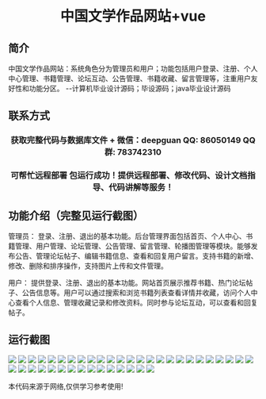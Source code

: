 <p><h1 align="center">中国文学作品网站+vue</h1></p>

## 简介
中国文学作品网站：系统角色分为管理员和用户；功能包括用户登录、注册、个人中心管理、书籍管理、论坛互动、公告管理、书籍收藏、留言管理等，注重用户友好性和功能分区。    --计算机毕业设计源码；毕设源码；java毕业设计源码


## 联系方式
<p><h3 align="center">获取完整代码与数据库文件 + 微信：deepguan QQ: 86050149 QQ群: 783742310</h3></p>
<p><h3 align="center">可帮忙远程部署 包运行成功！提供远程部署、修改代码、设计文档指导、代码讲解等服务！</h3></p>

## 功能介绍（完整见运行截图）
管理员： 登录、注册、退出的基本功能。后台管理界面包括首页、个人中心、书籍管理、用户管理、论坛管理、公告管理、留言管理、轮播图管理等模块。能够发布公告、管理论坛帖子、编辑书籍信息、查看和回复用户留言。支持书籍的新增、修改、删除和排序操作，支持图片上传和文件管理。

用户： 提供登录、注册、退出的基本功能。网站首页展示推荐书籍、热门论坛帖子、公告信息等。用户可以通过搜索和浏览书籍列表查看详情并收藏，访问个人中心查看个人信息、管理收藏记录和修改资料。同时参与论坛互动，可以查看和回复帖子。


## 运行截图
![](img/001.jpg)
![](img/002.jpg)
![](img/003.jpg)
![](img/004.jpg)
![](img/005.jpg)
![](img/006.jpg)
![](img/007.jpg)
![](img/008.jpg)
![](img/009.jpg)
![](img/010.jpg)
![](img/011.jpg)
![](img/012.jpg)
![](img/013.jpg)
![](img/014.jpg)
![](img/015.jpg)
![](img/016.jpg)
![](img/017.jpg)
![](img/018.jpg)
![](img/019.jpg)
![](img/020.jpg)
![](img/021.jpg)
![](img/022.jpg)
![](img/023.jpg)
![](img/024.jpg)
![](img/025.jpg)
![](img/026.jpg)
![](img/027.jpg)
![](img/028.jpg)
![](img/029.jpg)
![](img/030.jpg)
![](img/031.jpg)
![](img/032.jpg)
![](img/033.jpg)
![](img/034.jpg)
![](img/035.jpg)
![](img/036.jpg)
![](img/037.jpg)
![](img/038.jpg)
![](img/039.jpg)
![](img/040.jpg)

<p>本代码来源于网络,仅供学习参考使用!</p>
